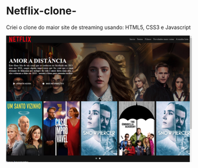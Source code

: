 # Netflix-clone-
Criei o clone do maior site de streaming usando: HTML5, CSS3 e Javascript

<img src="https://github.com/Afonso-sk/Netflix-clone-/blob/main/image/Netiflix.PNG">
